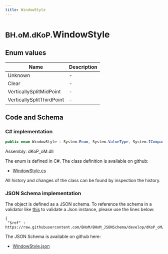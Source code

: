 ```yaml
---
title: WindowStyle
---
```


# <small>BH.oM.dKoP.</small>**WindowStyle**



## Enum values

| Name            | Description                                                    |
|-----------------|----------------------------------------------------------------|
| Unknown |  -  |
| Clear |  -  |
| VerticallySplitMidPoint |  -  |
| VerticallySplitThirdPoint |  -  |


## Code and Schema

### C# implementation

``` C# title="C#"
public enum WindowStyle : System.Enum, System.ValueType, System.IComparable, System.ISpanFormattable, System.IFormattable, System.IConvertible
```

Assembly: dKoP_oM.dll

The enum is defined in C#. The class definition is available on github:

- [WindowStyle.cs](https://github.com/BHoM/dKoP_Toolkit/blob/develop/dKoP_oM/Geometry\Enums\WindowStyle.cs)

All history and changes of the class can be found by inspection the history.
### JSON Schema implementation

The object is defined as a JSON schema. To reference the schema in a validator like [this](https://www.jsonschemavalidator.net/) to validate a Json instance, please use the lines below:

``` { .json .copy .select } title="JSON Schema"
{
 "$ref" : https://raw.githubusercontent.com/BHoM/BHoM_JSONSchema/develop/dKoP_oM/WindowStyle.json}
```

The JSON Schema is available on github here:

- [WindowStyle.json](https://github.com/BHoM/BHoM_JSONSchema/blob/develop/dKoP_oM/WindowStyle.json)
